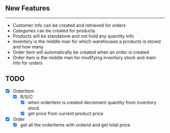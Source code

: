 ## New Features
----
- Customer info can be created and retrieved for orders
- Categories can be created for products
- Products will be standalone and not hold any quantity info
- Inventory is the middle man for which warehouses a products is stored and how many
- Order item will automatically be created when an order is created
- Order item is the middle man for modifying inventory stock and main info for orders

## TODO
- [x] OrderItem
	- [x] R/S/C:
		- [x] when orderitem is created decrement quantity from inventory stock
		- [x] get price from current product price
- [x] Order
	- [x] get all the orderitems with orderid and get total price